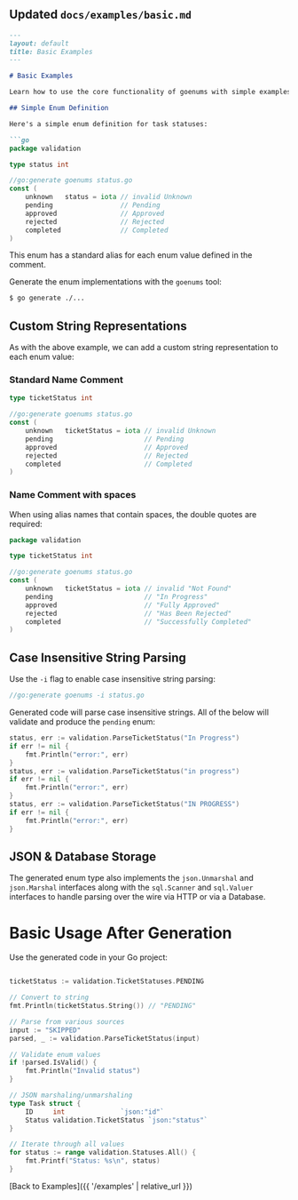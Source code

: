 
## Updated `docs/examples/basic.md`

```markdown
---
layout: default
title: Basic Examples
---

# Basic Examples

Learn how to use the core functionality of goenums with simple examples.

## Simple Enum Definition

Here's a simple enum definition for task statuses:

```go
package validation

type status int

//go:generate goenums status.go
const (
    unknown   status = iota // invalid Unknown
    pending                 // Pending
    approved                // Approved
    rejected                // Rejected
    completed               // Completed
)
```

This enum has a standard alias for each enum value defined in the comment.

Generate the enum implementations with the `goenums` tool:

```bash
$ go generate ./...
```

## Custom String Representations

As with the above example, we can add a custom string representation to each enum value:

### Standard Name Comment

```go
type ticketStatus int

//go:generate goenums status.go
const (
    unknown   ticketStatus = iota // invalid Unknown
    pending                       // Pending
    approved                      // Approved
    rejected                      // Rejected
    completed                     // Completed
)
```

### Name Comment with spaces
When using alias names that contain spaces, the double quotes are required:
```go
package validation

type ticketStatus int

//go:generate goenums status.go
const (
    unknown   ticketStatus = iota // invalid "Not Found"
    pending                       // "In Progress"
    approved                      // "Fully Approved"
    rejected                      // "Has Been Rejected"
    completed                     // "Successfully Completed"
)
```

## Case Insensitive String Parsing

Use the `-i` flag to enable case insensitive string parsing:

```go
//go:generate goenums -i status.go
```

Generated code will parse case insensitive strings. All of the below will validate and produce the `pending` enum:

```go
status, err := validation.ParseTicketStatus("In Progress")
if err != nil {
    fmt.Println("error:", err)
}
status, err := validation.ParseTicketStatus("in progress")
if err != nil {
    fmt.Println("error:", err)
}
status, err := validation.ParseTicketStatus("IN PROGRESS")
if err != nil {
    fmt.Println("error:", err)
}
```

## JSON & Database Storage

The generated enum type also implements the `json.Unmarshal` and `json.Marshal` interfaces along with the `sql.Scanner` and `sql.Valuer` interfaces to handle parsing over the wire via HTTP or via a Database.

# Basic Usage After Generation

Use the generated code in your Go project:

```go

ticketStatus := validation.TicketStatuses.PENDING

// Convert to string
fmt.Println(ticketStatus.String()) // "PENDING"

// Parse from various sources
input := "SKIPPED"
parsed, _ := validation.ParseTicketStatus(input)

// Validate enum values
if !parsed.IsValid() {
    fmt.Println("Invalid status")
}

// JSON marshaling/unmarshaling
type Task struct {
    ID     int              `json:"id"`
    Status validation.TicketStatus `json:"status"`
}

// Iterate through all values
for status := range validation.Statuses.All() {
    fmt.Printf("Status: %s\n", status)
}
```

[Back to Examples]({{ '/examples' | relative_url }})